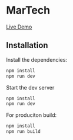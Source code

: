 
# MarTech

[Live Demo]()


## Installation

Install the dependencies:
```sh
npm install
npm run dev
```

Start the dev server
```sh
npm install
npm run dev
```

For produciton build:

```sh
npm install
npm run build
